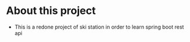 # About this project

+ This is a redone project of ski station in order to learn spring boot rest api